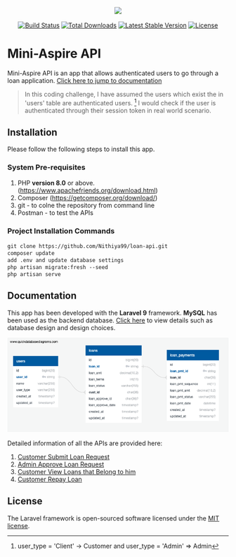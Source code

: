 <p align="center"><a href="https://laravel.com" target="_blank"><img src="https://raw.githubusercontent.com/laravel/art/master/logo-lockup/5%20SVG/2%20CMYK/1%20Full%20Color/laravel-logolockup-cmyk-red.svg" width="400"></a></p>

<p align="center">
<a href="https://travis-ci.org/laravel/framework"><img src="https://travis-ci.org/laravel/framework.svg" alt="Build Status"></a>
<a href="https://packagist.org/packages/laravel/framework"><img src="https://img.shields.io/packagist/dt/laravel/framework" alt="Total Downloads"></a>
<a href="https://packagist.org/packages/laravel/framework"><img src="https://img.shields.io/packagist/v/laravel/framework" alt="Latest Stable Version"></a>
<a href="https://packagist.org/packages/laravel/framework"><img src="https://img.shields.io/packagist/l/laravel/framework" alt="License"></a>
</p>

# Mini-Aspire API

Mini-Aspire API is an app that allows authenticated users to go through a loan application. [Click here to jump to documentation](https://github.com/Nithiya99/loan-api#documentation)

> In this coding challenge, I have assumed the users which exist the in 'users' table are authenticated users. [^1] I would check if the user is authenticated through their session token in real world scenario.

[^1]: user_type = 'Client' -> Customer and user_type = 'Admin' => Admin

## Installation
Please follow the following steps to install this app.

### System Pre-requisites
1. PHP **version 8.0** or above. (https://www.apachefriends.org/download.html)
2. Composer (https://getcomposer.org/download/)
3. git - to colne the repository from command line
4. Postman - to test the APIs

### Project Installation Commands
```
git clone https://github.com/Nithiya99/loan-api.git
composer update
add .env and update database settings
php artisan migrate:fresh --seed
php artisan serve
```

## Documentation
This app has been developed with the **Laravel 9** framework. **MySQL** has been used as the backend database. [Click here](https://docs.google.com/document/d/1fnjnsGpd_vncv9gOlIz_gnP_J5-9EbJfUAUfeZvWAd4/edit?usp=sharing) to view details such as database design and design choices.

![alt text](https://github.com/Nithiya99/loan-api/blob/master/Documentation/Images/QuickDBD-export.png "LoansDB Schema")

Detailed information of all the APIs are provided here:
1. [Customer Submit Loan Request](https://github.com/Nithiya99/loan-api/blob/master/Documentation/CustomerCreateLoanAPI.md)
2. [Admin Approve Loan Request](https://github.com/Nithiya99/loan-api/blob/master/Documentation/AdminApproveLoanAPI.md)
3. [Customer View Loans that Belong to him](https://github.com/Nithiya99/loan-api/blob/master/Documentation/CustomerViewLoanAPI.md)
4. [Customer Repay Loan](https://github.com/Nithiya99/loan-api/blob/master/Documentation/Images/QuickDBD-export.png)

## License

The Laravel framework is open-sourced software licensed under the [MIT license](https://opensource.org/licenses/MIT).
